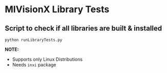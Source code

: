 # MIVisionX Library Tests

## Script to check if all libraries are built & installed

```
python runLibraryTests.py
```

**NOTE:** 
* Supports only Linux Distributions
* Needs `inxi` package
